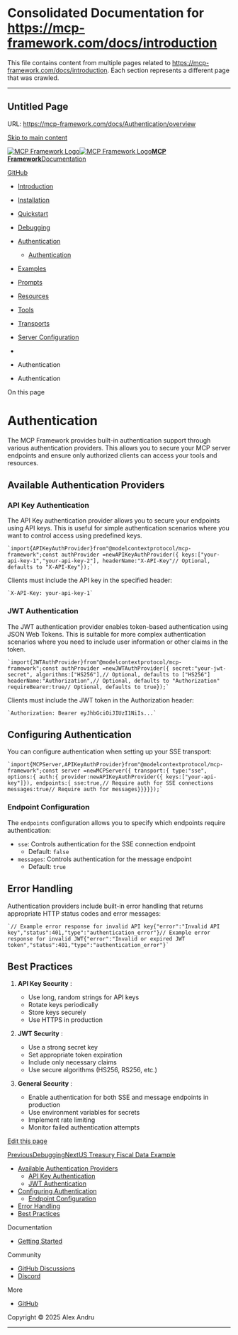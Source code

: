 # Consolidated Documentation for https://mcp-framework.com/docs/introduction

This file contains content from multiple pages related to https://mcp-framework.com/docs/introduction.
Each section represents a different page that was crawled.

---


## Untitled Page
URL: https://mcp-framework.com/docs/Authentication/overview

[Skip to main content](#__docusaurus_skipToContent_fallback)

[![MCP Framework Logo](/img/logo.svg)![MCP Framework Logo](/img/logo.svg)**MCP Framework**](/)[Documentation](/docs/introduction)

[GitHub](https://github.com/QuantGeekDev/mcp-framework)

  * [Introduction](/docs/introduction)
  * [Installation](/docs/installation)
  * [Quickstart](/docs/quickstart)
  * [Debugging](/docs/debugging)
  * [Authentication](/docs/Authentication/overview)

    * [Authentication](/docs/Authentication/overview)
  * [Examples](/docs/Examples/fiscal-data)

  * [Prompts](/docs/Prompts/prompts-overview)

  * [Resources](/docs/Resources/resources-overview)

  * [Tools](/docs/Tools/tools-overview)

  * [Transports](/docs/Transports/transports-overview)

  * [Server Configuration](/docs/server-configuration)



  * [](/)
  * Authentication
  * Authentication



On this page

# Authentication

The MCP Framework provides built-in authentication support through various authentication providers. This allows you to secure your MCP server endpoints and ensure only authorized clients can access your tools and resources.

## Available Authentication Providers[​](#available-authentication-providers "Direct link to Available Authentication Providers")

### API Key Authentication[​](#api-key-authentication "Direct link to API Key Authentication")

The API Key authentication provider allows you to secure your endpoints using API keys. This is useful for simple authentication scenarios where you want to control access using predefined keys.

```
`import{APIKeyAuthProvider}from"@modelcontextprotocol/mcp-framework";const authProvider =newAPIKeyAuthProvider({ keys:["your-api-key-1","your-api-key-2"], headerName:"X-API-Key"// Optional, defaults to "X-API-Key"});`
```

Clients must include the API key in the specified header:

```
`X-API-Key: your-api-key-1`
```

### JWT Authentication[​](#jwt-authentication "Direct link to JWT Authentication")

The JWT authentication provider enables token-based authentication using JSON Web Tokens. This is suitable for more complex authentication scenarios where you need to include user information or other claims in the token.

```
`import{JWTAuthProvider}from"@modelcontextprotocol/mcp-framework";const authProvider =newJWTAuthProvider({ secret:"your-jwt-secret", algorithms:["HS256"],// Optional, defaults to ["HS256"] headerName:"Authorization",// Optional, defaults to "Authorization" requireBearer:true// Optional, defaults to true});`
```

Clients must include the JWT token in the Authorization header:

```
`Authorization: Bearer eyJhbGciOiJIUzI1NiIs...`
```

## Configuring Authentication[​](#configuring-authentication "Direct link to Configuring Authentication")

You can configure authentication when setting up your SSE transport:

```
`import{MCPServer,APIKeyAuthProvider}from"@modelcontextprotocol/mcp-framework";const server =newMCPServer({ transport:{ type:"sse", options:{ auth:{ provider:newAPIKeyAuthProvider({ keys:["your-api-key"]}), endpoints:{ sse:true,// Require auth for SSE connections messages:true// Require auth for messages}}}}});`
```

### Endpoint Configuration[​](#endpoint-configuration "Direct link to Endpoint Configuration")

The `endpoints` configuration allows you to specify which endpoints require authentication:

  * `sse`: Controls authentication for the SSE connection endpoint 
    * Default: `false`
  * `messages`: Controls authentication for the message endpoint 
    * Default: `true`



## Error Handling[​](#error-handling "Direct link to Error Handling")

Authentication providers include built-in error handling that returns appropriate HTTP status codes and error messages:

```
`// Example error response for invalid API key{"error":"Invalid API key","status":401,"type":"authentication_error"}// Example error response for invalid JWT{"error":"Invalid or expired JWT token","status":401,"type":"authentication_error"}`
```

## Best Practices[​](#best-practices "Direct link to Best Practices")

  1. **API Key Security** :

     * Use long, random strings for API keys
     * Rotate keys periodically
     * Store keys securely
     * Use HTTPS in production
  2. **JWT Security** :

     * Use a strong secret key
     * Set appropriate token expiration
     * Include only necessary claims
     * Use secure algorithms (HS256, RS256, etc.)
  3. **General Security** :

     * Enable authentication for both SSE and message endpoints in production
     * Use environment variables for secrets
     * Implement rate limiting
     * Monitor failed authentication attempts



[Edit this page](https://github.com/QuantGeekDev/mcp-framework/tree/main/docs/Authentication/overview.md)

[PreviousDebugging](/docs/debugging)[NextUS Treasury Fiscal Data Example](/docs/Examples/fiscal-data)

  * [Available Authentication Providers](#available-authentication-providers)
    * [API Key Authentication](#api-key-authentication)
    * [JWT Authentication](#jwt-authentication)
  * [Configuring Authentication](#configuring-authentication)
    * [Endpoint Configuration](#endpoint-configuration)
  * [Error Handling](#error-handling)
  * [Best Practices](#best-practices)



Documentation

  * [Getting Started](/docs/introduction)



Community

  * [GitHub Discussions](https://github.com/QuantGeekDev/mcp-framework/discussions)
  * [Discord](https://discord.gg/kqjRdn3T)



More

  * [GitHub](https://github.com/QuantGeekDev/mcp-framework)



Copyright © 2025 Alex Andru 


---

